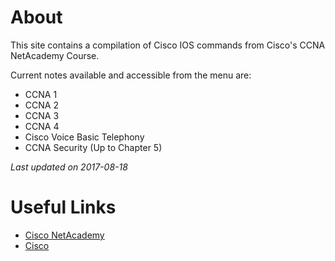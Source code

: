 # About

This site contains a compilation of Cisco IOS commands from Cisco's CCNA NetAcademy Course.

Current notes available and accessible from the menu are:

- CCNA 1
- CCNA 2
- CCNA 3
- CCNA 4
- Cisco Voice Basic Telephony
- CCNA Security (Up to Chapter 5)

*Last updated on 2017-08-18*

# Useful Links
- [Cisco NetAcademy](https://netacad.com)
- [Cisco](https://www.cisco.com/c/en/us/index.html)
